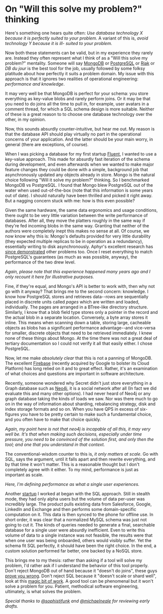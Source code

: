 <meta published="29 May 2015"/>
<meta tag="essay"/>
<meta tag="programming"/>

# On "Will this solve my problem?" thinking

Here's something one hears quite often: _Use database technology X because it is perfectly suited to your problem._
A variant of this is, _avoid technology Y because it is *ill- suited* to your problem._

Now both these statements can be valid, but in my experience they rarely are. Instead they often represent what I think of as a "Will this solve my problem?" mentality. Someone will say [MongoDB](https://www.mongodb.org) or [PostgreSQL](http://www.postgresql.org) or [Riak](http://basho.com) or _DB du jour_ is the best tool for the job, usually followed by some folksy platitude about how perfectly it suits a problem domain. My issue with this approach is that it ignores two realities of operational engineering: _performance and knowledge_.

It may very well be that MongoDB is perfect for your schema: you store everything as key-value blobs and rarely perform joins. Or it may be that you need to do joins all the time to pull in, for example, user avatars in a comment thread, for which a SQL schema design is more suitable. Neither of these is a great reason to to choose one database technology over the other, in my opinion.

Now, this sounds absurdly counter-intuitive, but hear me out. My reason is that the database API should play virtually no part in the operational concerns of your application. And the latter should be your main worry, in general (there are exceptions, of course).

When I was picking a database for my first startup [Fluent](http://techcrunch.com/2012/05/31/first-impressions-on-fluent-the-startup-promising-the-future-of-email/ "Fluent Email"), I wanted to use a key-value approach. This made for absurdly fast iteration of the schema during development, and even afterwards when we wanted to make major feature changes they could be done with a simple, background job that asynchronously updated any objects already in store. Mongo is the natural choice following "Will it solve my problem?" thinking. So I benchmarked MongoDB vs PostgreSQL. I found that Mongo blew PostgreSQL out of the water when used out-of-the-box (note that this information is some years out of date). I should naturally have been thrilled and picked it right away. But a nagging concern stuck with me: how is this even possible?

Given the same hardware, the same data ergonomics and usage conditions, there ought to be very little variation between the write performance of databases. After all, they move the platters roughly in the same way if they're fed incoming blobs in the same way. Granting that neither of the authors were completely inept this makes no sense at all. Of course, we now know why this is: Mongo's defaults provided for very little durability (they expected multiple replicas to be in operation as a redundancy), essentially writing to disk asynchronously. Aphyr's excellent research has [since demonstrated](https://aphyr.com/posts/284-call-me-maybe-mongodb "Call me Maybe: MongoDB") other problems too. Once I reset everything to match PostgreSQL's guarantees (as much as was possible, anyway), the performance of the two drew level.

_Again, please note that this experience happened many years ago and I only recount it here for illustrative purposes._

Fine, if they're equal, and Mongo's API is better to work with, then why not go with it anyway? That brings me to the second concern: knowledge. I know how PostgreSQL stores and retrieves data--rows are sequentially placed in discrete units called _pages_ which are written and loaded, individually. The pages are arranged in a BTree-like directory structure. Similarly, I know that a blob field type stores only a pointer in the record and the actual blob in a separate location. Conversely, a byte array stores it inline. This means when scanning down a table, storing large, cacheable objects as blobs has a significant performance advantage--and vice-versa for smaller, discrete objects that need to be retrieved immediately. I knew none of these things about Mongo. At the time there was not a great deal of tertiary documentation so I could not verify it all that easily either. I chose PostgreSQL.

Now, let me make _absolutely clear_ that this is not a panning of MongoDB. The excellent [Firebase](http://firebase.com) (recently acquired by Google to bolster its Cloud Platform) has long relied on it and to great effect. Rather, it's an examination of what choices and questions are important in software architecture.

Recently, someone wondered why Secret didn't just store everything in a Graph database such as [Neo4j](http://neo4j.com), it is a social network after all (In fact we did evaluate this and many other options). I had never heard of Neo4j or any graph database taking the kinds of loads we saw. Nor was there much to go on in the way of information about sharding, rebalancing strategy, disk and index storage formats and so on. When you have QPS in excess of six-figures you have to be pretty certain to make such a fundamental choice, and you often have to make that choice quickly.

_Again, my point here is not that neo4j is incapable of all this, it may very well be. It's that when making such decisions, especially under time pressure, you need to be convinced of the solution first, and only then the tool; and one that you understand in that context._

The conventional-wisdom counter to this is, _it only matters at scale_. Go with SQL, says the argument, until it falls apart and then rewrite everything, and by that time it won't matter. This is a reasonable thought but I don't completely agree with it either. To my mind, performance is just as important as scale.

_Here, I'm defining performance as what a single user experiences._

Another [startup](http://tactile.com) I worked at began with the SQL approach. Still in stealth mode, they had only alpha users but the volume of data per-user was incredibly large. The product pulls existing data from Salesforce, Google, LinkedIn and Exchange and then performs some domain-specific computation on it. This data is then synced to the phone for offline use. In short order, it was clear that a normalized MySQL schema was just not going to cut it. The kinds of queries needed to generate a final, searchable database for a single user were absurdly inefficient. Even to write this volume of data to a single instance was not feasible, the results were that when one user was being onboarded, others would visibly suffer. Yet the schema fit SQL perfectly, it should have been the right choice. In the end, a custom solution performed far better, one backed by a NoSQL store.

This brings me to my thesis: rather than asking if a tool will solve my problem, I'd rather ask if I understand the behavior of this tool properly. Don't reject MongoDB out of hand because it "doesn't do joins", these guys [prove you wrong](https://www.firebase.com). Don't reject SQL because it "doesn't scale or shard well", look at this [magic bit of work](http://instagram-engineering.tumblr.com/post/10853187575/sharding-ids-at-instagram). A good tool can be phenomenal but it won't solve a problem for you. Patient, methodical software engineering, ultimately, is what solves the problem.



_Special thanks to [@sophistifunk](https://twitter.com/sophistifunk) and [@michaelneale](https://twitter.com/michaelneale) for reviewing early drafts._
